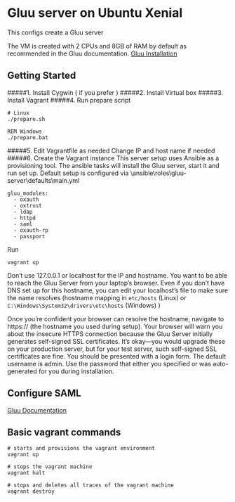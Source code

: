 # Gluu server on Ubuntu Xenial
This configs create a Gluu server

The VM is created with 2 CPUs and 8GB of RAM by default as recommended in the Gluu documentation. [Gluu Installation](https://gluu.org/docs/ce/installation-guide/)

## Getting Started
#####1. Install Cygwin ( if you prefer )
#####2. Install Virtual box
#####3. Install Vagrant
#####4. Run prepare script
```
# Linux
./prepare.sh
```
```
REM Windows
./prepare.bat
```
#####5. Edit Vagrantfile as needed
Change IP and host name if needed
#####6. Create the Vagrant instance
This server setup uses Ansible as a provisioning tool. 
The ansible tasks will install the Gluu server, start it and run set up.
Default setup is configured via \ansible\roles\gluu-server\defaults\main.yml
```
gluu_modules:
  - oxauth
  - oxtrust
  - ldap
  - httpd
  - saml
  - oxauth-rp
  - passport
```

Run

```
vagrant up
```

Don’t use 127.0.0.1 or localhost for the IP and hostname. You want to be
able to reach the Gluu Server from your laptop’s browser. Even if you don’t have
DNS set up for this hostname, you can edit your localhost’s file to make sure the
name resolves (hostname mapping in `etc/hosts` (Linux) or `C:\Windows\System32\drivers\etc\hosts` (Windows) )

Once you’re confident your browser can resolve the hostname, navigate to
https://<hostname> (the hostname you used during setup). Your browser will warn
you about the insecure HTTPS connection because the Gluu Server initially generates
self-signed SSL certificates. It’s okay—you would upgrade these on your production
server, but for your test server, such self-signed SSL certificates are fine. You should be
presented with a login form. The default username is admin. Use the password that either
you specified or was auto-generated for you during installation.

## Configure SAML
[Gluu Documentation](https://gluu.org/docs/ce/admin-guide/saml/)

## Basic vagrant commands
```
# starts and provisions the vagrant environment
vagrant up

# stops the vagrant machine
vagrant halt

# stops and deletes all traces of the vagrant machine
vagrant destroy
```
